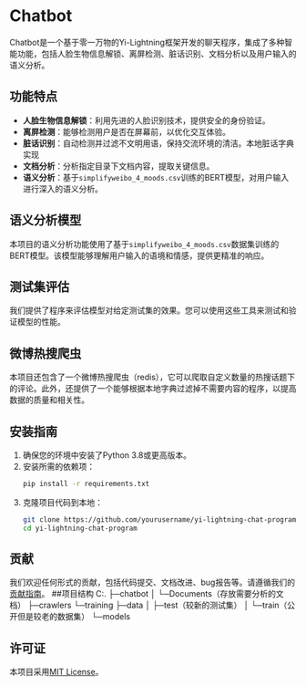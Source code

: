 # Chatbot

Chatbot是一个基于零一万物的Yi-Lightning框架开发的聊天程序，集成了多种智能功能，包括人脸生物信息解锁、离屏检测、脏话识别、文档分析以及用户输入的语义分析。

## 功能特点

- **人脸生物信息解锁**：利用先进的人脸识别技术，提供安全的身份验证。
- **离屏检测**：能够检测用户是否在屏幕前，以优化交互体验。
- **脏话识别**：自动检测并过滤不文明用语，保持交流环境的清洁。本地脏话字典实现
- **文档分析**：分析指定目录下文档内容，提取关键信息。
- **语义分析**：基于`simplifyweibo_4_moods.csv`训练的BERT模型，对用户输入进行深入的语义分析。

## 语义分析模型

本项目的语义分析功能使用了基于`simplifyweibo_4_moods.csv`数据集训练的BERT模型。该模型能够理解用户输入的语境和情感，提供更精准的响应。

## 测试集评估

我们提供了程序来评估模型对给定测试集的效果。您可以使用这些工具来测试和验证模型的性能。

## 微博热搜爬虫

本项目还包含了一个微博热搜爬虫（redis），它可以爬取自定义数量的热搜话题下的评论。此外，还提供了一个能够根据本地字典过滤掉不需要内容的程序，以提高数据的质量和相关性。

## 安装指南

1. 确保您的环境中安装了Python 3.8或更高版本。
2. 安装所需的依赖项：
   ```bash
   pip install -r requirements.txt
   ```
3. 克隆项目代码到本地：
   ```bash
   git clone https://github.com/yourusername/yi-lightning-chat-program.git
   cd yi-lightning-chat-program
   ```
## 贡献

我们欢迎任何形式的贡献，包括代码提交、文档改进、bug报告等。请遵循我们的[贡献指南](CONTRIBUTING.md)。
##项目结构
C:.
├─chatbot
│  └─Documents（存放需要分析的文档）
├─crawlers
└─training
    ├─data
    │  ├─test（较新的测试集）
    │  └─train（公开但是较老的数据集）
    └─models

## 许可证

本项目采用[MIT License](LICENSE)。

